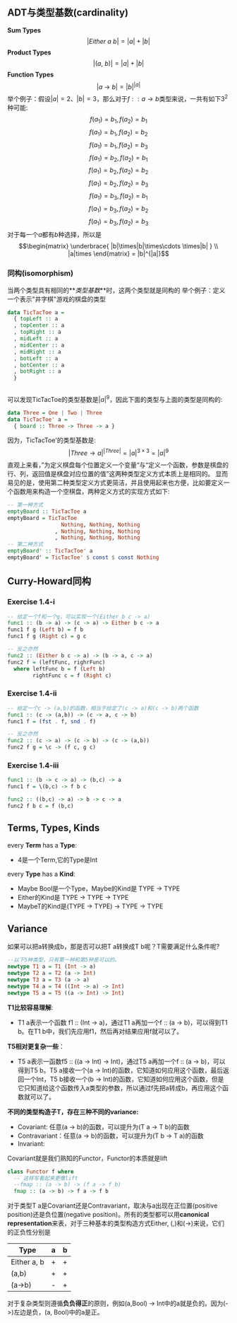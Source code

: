 ## ADT与类型基数(cardinality)
__Sum Types__
$$|Either\ a\ b|=|a| + |b|$$
__Product Types__
$$|(a,\ b)| = |a| + |b|$$
__Function Types__
$$|a\ \to \ b| = |b|^{|a|}$$
举个例子：假设$|a|=2$、$|b|=3$，那么对于$f :: a \to b$类型来说，一共有如下$3^2$种可能:
$$f(a_1) = b_1, f(a_2)=b_1$$
$$f(a_1) = b_1, f(a_2)=b_2$$
$$f(a_1) = b_1, f(a_2)=b_3$$
$$f(a_1) = b_2, f(a_2)=b_1$$
$$f(a_1) = b_2, f(a_2)=b_2$$
$$f(a_1) = b_2, f(a_2)=b_3$$
$$f(a_1) = b_3, f(a_2)=b_1$$
$$f(a_1) = b_3, f(a_2)=b_2$$
$$f(a_1) = b_3, f(a_2)=b_3$$
对于每一个$a$都有$b$种选择，所以是
$$\begin{matrix} \underbrace{ |b|\times|b|\times\cdots \times|b| } \\ |a|times \end{matrix} = |b|^{|a|}$$
### 同构(isomorphism)
当两个类型具有相同的**_类型基数_**时，这两个类型就是同构的
举个例子：定义一个表示"井字棋"游戏的棋盘的类型
```haskell
data TicTacToe a = 
  { topLeft :: a
  , topCenter :: a
  , topRight :: a
  , midLeft :: a
  , midCenter :: a
  , midRight :: a
  , botLeft :: a
  , botCenter :: a
  , botRight :: a
  }
  
```
可以发现TicTacToe的类型基数是$|a|^9$，因此下面的类型与上面的类型是同构的:
```haskell
data Three = One | Two | Three
data TicTacToe' a = 
  { board :: Three -> Three -> a }
```
因为，TicTacToe'的类型基数是:
$$|Three \to a|^{|Three|} = |a|^{3 \times 3} = |a|^9$$
直观上来看，”为定义棋盘每个位置定义一个变量“与“定义一个函数，参数是棋盘的行、列，返回值是棋盘对应位置的值”这两种类型定义方式本质上是相同的。
显而易见的是，使用第二种类型定义方式更简洁，并且使用起来也方便，比如要定义一个函数用来构造一个空棋盘，两种定义方式的实现方式如下:
```haskell
-- 第一种方式
emptyBoard :: TicTacToe a
emptyBoard = TicTacToe 
                 Nothing, Nothing, Nothing
               , Nothing, Nothing, Nothing
               , Nothing, Nothing, Nothing
-- 第二种方式
emptyBoard' :: TicTacToe' a
emptyBoard' = TicTacToe' $ const $ const Nothing
```

## Curry-Howard同构
### Exercise 1.4-i
```haskell
-- 给定一个f和一个g，可以实现一个(Either b c -> a)
func1 :: (b -> a) -> (c -> a) -> Either b c -> a
func1 f g (Left b) = f b
func1 f g (Right c) = g c

-- 反之亦然
func2 :: (Either b c -> a) -> (b -> a, c -> a)
func2 f = (leftFunc, righrFunc)
  where leftFunc b = f (Left b)
        rightFunc c = f (Right c)
```

### Exercise 1.4-ii
```haskell
-- 给定一个c -> (a,b)的函数，相当于给定了(c -> a)和(c -> b)两个函数
func1 :: (c -> (a,b)) -> (c -> a, c -> b)
func1 f = (fst . f, snd . f) 

-- 反之亦然
func2 :: (c -> a) -> (c -> b) -> (c -> (a,b))
func2 f g = \c -> (f c, g c)
```

### Exercise 1.4-iii
```haskell
func1 :: (b -> c -> a) -> (b,c) -> a
func1 f = \(b,c) -> f b c

func2 :: ((b,c) -> a) -> b -> c -> a
func2 f b c = f (b,c)
```

## Terms, Types, Kinds
every **Term** has a **Type**: 
- 4是一个Term,它的Type是Int

every **Type** has a **Kind**: 
- Maybe Bool是一个Type，Maybe的Kind是 TYPE -> TYPE
- Either的Kind是 TYPE -> TYPE -> TYPE
-  MaybeT的Kind是(TYPE -> TYPE) -> TYPE -> TYPE


## Variance

如果可以把a转换成b，那是否可以把T a转换成T b呢？T需要满足什么条件呢?
```haskell
--以下5种类型，只有第一种和第5种是可以的。
newtype T1 a = T1 (Int -> a)
newtype T2 a = T2 (a -> Int)
newtype T3 a = T3 (a -> a)
newtype T4 a = T4 ((Int -> a) -> Int) 
newtype T5 a = T5 ((a -> Int) -> Int)

```
**T1比较容易理解**: 
- T1 a表示一个函数 f1 :: (Int -> a)，通过T1 a再加一个f :: (a -> b)，可以得到T1 b。在T1 b中，我们先应用f1，然后再对结果应用f就可以了。

**T5相对更复杂一些**：
- T5 a表示一函数f5 :: ((a -> Int) -> Int)，通过T5 a再加一个f :: (a -> b)，可以得到T5 b。T5 a接收一个(a -> Int)的函数，它知道如何应用这个函数，最后返回一个Int，T5 b接收一个(b -> Int)的函数，它知道如何应用这个函数，但是它只知道给这个函数传入a类型的参数，所以通过f先把a转成b，再应用这个函数就可以了。

**不同的类型构造子T，存在三种不同的variance:** 
- Covariant:  任意(a -> b)的函数，可以提升为(T a -> T b)的函数  
- Contravariant：任意(a -> b)的函数，可以提升为(T b -> T a)的函数  
- Invariant:  

Covariant就是我们熟知的Functor，Functor的本质就是lift
```haskell
class Functor f where
  -- 这样写看起来更像lift
  --fmap :: (a -> b) -> (f a -> f b)
  fmap :: (a -> b) -> f a -> f b
```

对于类型T a是Covariant还是Contravariant，取决与a出现在正位置(positive position)还是负位置(negative position)。所有的类型都可以用**canonical representation**来表，对于三种基本的类型构造方式Either, (,)和(->)来说，它们的正负性分别是

|Type|a|b|
|--|--|--|
|Either a, b|+|+|
|(a,b)|+|+|
|(a->b)|-|+|

对于复杂类型则遵循**负负得正**的原则，例如(a,Bool) -> Int中的a就是负的。因为(->)左边是负，(a, Bool)中的a是正。